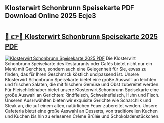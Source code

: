 ## Klosterwirt Schonbrunn Speisekarte PDF Download Online 2025 Ecje3

# <h2><a href="http://gc5dzd.nevu.top/?p=Klosterwirt+Schonbrunn+Speisekarte">🔗 👉🔴 Klosterwirt Schonbrunn Speisekarte 2025 PDF</a></h2>

[![Klosterwirt Schonbrunn Speisekarte 2025 PDF](https://i.imgur.com/dBaPXMq.png)](http://gc5dzd.nevu.top/?p=Klosterwirt+Schonbrunn+Speisekarte)
Die Klosterwirt Schonbrunn Speisekarte des Restaurants oder Cafés bietet nicht nur ein Menü mit Gerichten, sondern auch eine Gelegenheit für Sie, etwas zu finden, das für Ihren Geschmack köstlich und passend ist. Unsere Klosterwirt Schonbrunn Speisekarte bietet eine große Auswahl an leichten und frischen Salaten, die mit frischem Gemüse und Obst zubereitet werden. Für Fleischliebhaber bietet unsere Klosterwirt Schonbrunn Speisekarte eine große Auswahl an Gerichten: Rindfleisch, Schweinefleisch, Huhn und Fisch. Unseren Auserwählten bieten wir exquisite Gerichte wie Schaschlik und Steak an, die auf einem alten, natürlichen Feuer zubereitet werden. Unsere Cafeteria bietet eine große Auswahl an Desserts, von traditionellen Kuchen und Kuchen bis hin zu erlesenen Crème Brûlée und Schokoladenstückchen.
